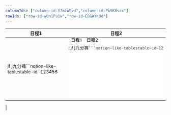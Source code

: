 ```yaml
---
columnIds: ["column-id-X7mfAFvd","column-id-Pk5KBsrx"]
rowIds: ["row-id-wQn1Pu1w","row-id-EBGAYK0d"]
---
```


| 日程1                                         | 日程2 |
| ------------------------------------------- | --- |
| jf j九分裤```notion-like-tablestable-id-123456 |  ![image.png](https://raw.githubusercontent.com/lyloou/img/develop/v3/202303250027983.png)
   |